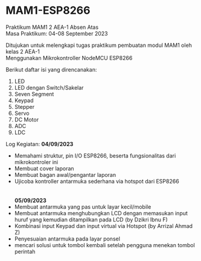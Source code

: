 # MAM1-ESP8266
Praktikum MAM1 2 AEA-1 Absen Atas \
Masa Praktikum: 04-08 September 2023

Ditujukan untuk melengkapi tugas praktikum pembuatan modul MAM1 oleh kelas 2 AEA-1 \
Menggunakan Mikrokontroller NodeMCU ESP8266

Berikut daftar isi yang direncanakan:
1. LED
2. LED dengan Switch/Sakelar
3. Seven Segment
4. Keypad
5. Stepper
6. Servo
7. DC Motor
8. ADC
9. LDC

Log Kegiatan:
**04/09/2023**
- Memahami struktur, pin I/O ESP8266, beserta fungsionalitas dari mikrokontroler ini
- Membuat cover laporan
- Membuat bagan awal/pengantar laporan
- Ujicoba kontroller antarmuka sederhana via hotspot dari ESP8266 \
<br>\
**05/09/2023**
- Membuat antarmuka yang pas untuk layar kecil/mobile
- Membuat antarmuka menghubungkan LCD dengan memasukan input huruf yang kemudian ditampilkan pada LCD (by Dzikri Ibnu F)
- Kombinasi input Keypad dan input virtual via Hotspot (by Arrizal Ahmad Z)
- Penyesuaian antarmuka pada layar ponsel
- mencari solusi untuk tombol kembali setelah pengguna menekan tombol perintah
